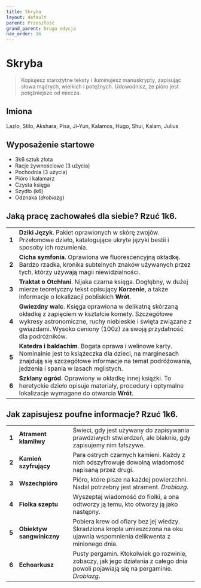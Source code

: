 ```yaml
---
title: Skryba
layout: default
parent: Przeszłość
grand_parent: Druga edycja
nav_order: 16
---
```


# Skryba

> Kopiujesz starożytne teksty i iluminujesz manuskrypty, zapisując słowa mądrych, wielkich i potężnych. Udowodnisz, że pióro jest potężniejsze od miecza.

## Imiona

Lazlo, Stilo, Akshara, Pisa, Ji-Yun, Kalamos, Hugo, Shui, Kalam, Julius

## Wyposażenie startowe

- 3k6 sztuk złota
- Racje żywnościowe (3 użycia)
- Pochodnia (3 użycia) 
- Pióro i kałamarz
- Czysta księga
- Szydło (k6)
- Odznaka (_drobiazg_)

## Jaką pracę zachowałeś dla siebie? Rzuć 1k6.

|       |                                                                                                                                                                                                          |
| ----- | -------------------------------------------------------------------------------------------------------------------------------------------------------------------------------------------------------- |
| **1** | **Dziki Język**. Pakiet oprawionych w skórę zwojów. Przełomowe dzieło, katalogujące ukryte języki bestii i sposoby ich rozumienia.                                                          |
| **2** | **Cicha symfonia**. Oprawiona we fluorescencyjną okładkę. Bardzo rzadka, kronika subtelnych znaków używanych przez tych, którzy używają magii niewidzialności.                                                                |
| **3** | **Traktat o Otchłani**. Nijaka czarna księga. Dogłębny, w dużej mierze teoretyczny tekst opisujący **Korzenie**, a także informacje o lokalizacji pobliskich **Wrót**.                   |
| **4** | **Gwiezdny walc**. Księga oprawiona w delikatną skórzaną okładkę z zapięciem w kształcie komety. Szczegółowe wykresy astronomiczne, ruchy niebieskie i święta związane  z gwiazdami. Wysoko ceniony (100z) za swoją przydatność dla podróżników. |
| **5** | **Katedra i baldachim**. Bogata oprawa i welinowe karty. Nominalnie jest to książeczka dla dzieci, na marginesach znajdują się szczegółowe informacje na temat podróżowania, jedzenia i spania w lasach mglistych.            |
| **6** | **Szklany ogród**. Oprawiony w okładkę innej książki. To heretyckie dzieło opisuje materiały, procedury i optymalne lokalizacje wymagane do otwarcia **Wrót**.                                    |

## Jak zapisujesz poufne informacje? Rzuć 1k6.

|       |                   |                                                                                                                           |
| ----- | ----------------- | ------------------------------------------------------------------------------------------------------------------------- |
| **1** | **Atrament kłamliwy**       | Świeci, gdy jest używany do zapisywania prawdziwych stwierdzeń, ale blaknie, gdy zapisujemy nim fałszywe.                                           |
| **2** | **Kamień szyfrujący**  | Para ostrych czarnych kamieni. Każdy z nich odszyfrowuje dowolną wiadomość napisaną przez drugi.                                         |
| **3** | **Wszechpióro**     | Pióro, które pisze na każdej powierzchni. Nadal potrzebny jest atrament. _Drobiazg_.                                                          |
| **4** | **Fiolka szeptu**  | Wyszeptaj wiadomość do fiolki, a ona odtworzy ją temu, kto otworzy ją jako następny.                                       |
| **5** | **Obiektyw sangwiniczny** | Pobiera krew od ofiary bez jej wiedzy. Skradziona kropla umieszczona na oku ujawnia wspomnienia delikwenta z minionego dnia. |
| **6** | **Echoarkusz**     | Pusty pergamin. Ktokolwiek go rozwinie, zobaczy, jak jego działania z całego dnia powoli pojawiają się na pergaminie. _Drobiazg_.           |
